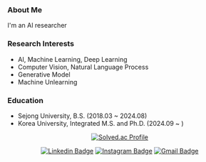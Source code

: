 ### About Me
I'm an AI researcher

### Research Interests
- AI, Machine Learning, Deep Learning
- Computer Vision, Natural Language Process
- Generative Model
- Machine Unlearning

### Education
- Sejong University, B.S. (2018.03 ~ 2024.08)
- Korea University, Integrated M.S. and Ph.D. (2024.09 ~ )

<div align=center>
  
[![Solved.ac Profile](http://mazassumnida.wtf/api/generate_badge?boj=kyw1654)](https://solved.ac/kyw1654)

</div>

<div align=center>

[![Linkedin Badge](https://img.shields.io/badge/-LinkedIn-blue?style=flat-square&logo=Linkedin&logoColor=white&link=https://www.linkedin.com/in/yongwoo-kim-3b1345310
)](https://www.linkedin.com/in/yongwoo-kim-3b1345310) 
[![Instagram Badge](https://img.shields.io/badge/-Instagram-dd2a7b?style=flat-square&logo=instagram&logoColor=white&link=https://www.instagram.com/yongwootrbl/)](https://www.instagram.com/yongwootrbl/) 
[![Gmail Badge](https://img.shields.io/badge/-Gmail-d14836?style=flat-square&logo=Gmail&logoColor=white&link=mailto:kyw1654@gmail.com)](mailto:kyw1654@gmail.com)

</div>

